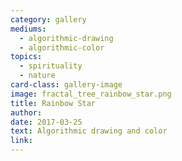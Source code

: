 ```yaml
---
category: gallery
mediums:
  - algorithmic-drawing
  - algorithmic-color
topics:
  - spirituality
  - nature
card-class: gallery-image
image: fractal_tree_rainbow_star.png
title: Rainbow Star
author:
date: 2017-03-25
text: Algorithmic drawing and color
link:
---
```

